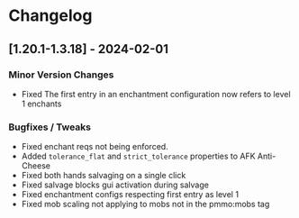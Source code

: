 # Changelog

## [1.20.1-1.3.18] - 2024-02-01
### Minor Version Changes
- Fixed The first entry in an enchantment configuration now refers to level 1 enchants
### Bugfixes / Tweaks
- Fixed enchant reqs not being enforced.
- Added `tolerance_flat` and `strict_tolerance` properties to AFK Anti-Cheese
- Fixed both hands salvaging on a single click
- Fixed salvage blocks gui activation during salvage
- Fixed enchantment configs respecting first entry as level 1
- Fixed mob scaling not applying to mobs not in the pmmo:mobs tag